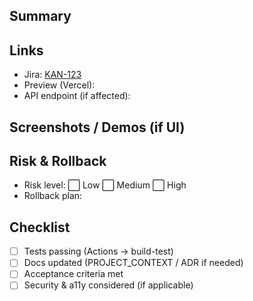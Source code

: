 ## Summary
<!-- What changed and why? Focus on user impact and acceptance criteria. -->

## Links
- Jira: [KAN-123](https://control-tower-ai.atlassian.net/browse/KAN-123)
- Preview (Vercel): <!-- paste the Vercel preview URL from the PR checks -->
- API endpoint (if affected): <!-- e.g., /api/hello -->

## Screenshots / Demos (if UI)
<!-- GIF or screenshot of the change in the Vercel preview -->

## Risk & Rollback
- Risk level: ⬜ Low ⬜ Medium ⬜ High
- Rollback plan: <!-- e.g., revert PR; no data migrations -->

## Checklist
- [ ] Tests passing (Actions → build-test)
- [ ] Docs updated (PROJECT_CONTEXT / ADR if needed)
- [ ] Acceptance criteria met
- [ ] Security & a11y considered (if applicable)
